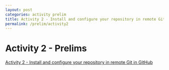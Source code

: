 ```yaml
---
layout: post
categories: activity prelim
title: Activity 2 - Install and configure your repository in remote Git in GitHub
permalink: /prelim/activity2
---
```

# Activity 2 - Prelims

<p> <a href="https://github.com/jesmatienzo-tip/sysad2-12021/tree/activity2"> Activity 2 - Install and configure your repository in remote Git in GitHub </a> </p>

```

```




